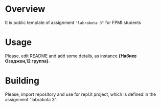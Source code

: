 # Overview

It is public template of assignment `"labrabota 3"` for FPMI students

# Usage

Please, edit README and add some details, as instance **{Набиев Озоджон,12 группа}**.

# Building

Please, import repository and use for repl.it project, which is defined in the assignment "labrabota 3".
